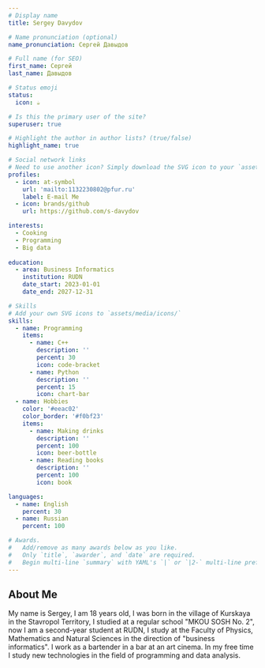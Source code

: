 ```yaml
---
# Display name
title: Sergey Davydov

# Name pronunciation (optional)
name_pronunciation: Сергей Давыдов

# Full name (for SEO)
first_name: Сергей
last_name: Давыдов

# Status emoji
status:
  icon: ☕️

# Is this the primary user of the site?
superuser: true

# Highlight the author in author lists? (true/false)
highlight_name: true

# Social network links
# Need to use another icon? Simply download the SVG icon to your `assets/media/icons/` folder.
profiles:
  - icon: at-symbol
    url: 'mailto:1132230802@pfur.ru'
    label: E-mail Me
  - icon: brands/github
    url: https://github.com/s-davydov

interests:
  - Cooking
  - Programming
  - Big data
  
education:
  - area: Business Informatics
    institution: RUDN
    date_start: 2023-01-01
    date_end: 2027-12-31

# Skills
# Add your own SVG icons to `assets/media/icons/`
skills:
  - name: Programming
    items:
      - name: C++
        description: ''
        percent: 30
        icon: code-bracket
      - name: Python
        description: ''
        percent: 15
        icon: chart-bar
  - name: Hobbies
    color: '#eeac02'
    color_border: '#f0bf23'
    items:
      - name: Making drinks
        description: ''
        percent: 100
        icon: beer-bottle
      - name: Reading books
        description: ''
        percent: 100
        icon: book

languages:
  - name: English
    percent: 30
  - name: Russian
    percent: 100

# Awards.
#   Add/remove as many awards below as you like.
#   Only `title`, `awarder`, and `date` are required.
#   Begin multi-line `summary` with YAML's `|` or `|2-` multi-line prefix and indent 2 spaces below.
---
```


## About Me

My name is Sergey, I am 18 years old, I was born in the village of Kurskaya in the Stavropol Territory, I studied at a regular school "MKOU SOSH No. 2", now I am a second-year student at RUDN, I study at the Faculty of Physics, Mathematics and Natural Sciences in the direction of "business informatics". I work as a bartender in a bar at an art cinema. In my free time I study new technologies in the field of programming and data analysis.
